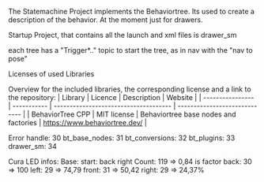 The Statemachine Project implements the Behaviortree. 
Its used to create a description of the behavior. At the moment just for drawers.

Startup Project, that contains all the launch and xml files is drawer_sm

each tree has a "Trigger*.." topic to start the tree, as in nav with the "nav to pose"








Licenses of used Libraries

Overview for the included libraries, the corresponding license and a link to the repository:
| Library          | Licence     | Description                           | Website                       |
| ---------------- | ----------- | ------------------------------------- | ----------------------------- |
| BehaviorTree CPP | MIT license | Behaviortree base nodes and factories | https://www.behaviortree.dev/ |


Error handle: 30
    bt_base_nodes: 31
    bt_conversions: 32
    bt_plugins: 33
    drawer_sm: 34


Cura LED infos:
    Base:
        start: back right
        Count: 119 => 0,84 is factor
        back: 30 => 100
        left: 29 => 74,79
        front: 31 => 50,42
        right: 29 => 24,37%
